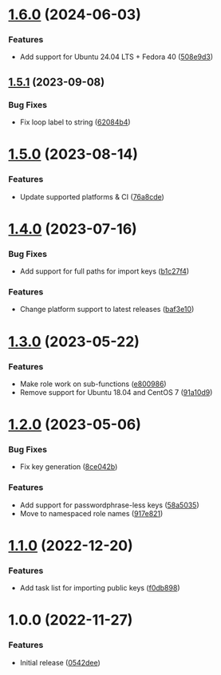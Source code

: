 # [1.6.0](https://github.com/de-it-krachten/ansible-role-gpg/compare/v1.5.1...v1.6.0) (2024-06-03)


### Features

* Add support for Ubuntu 24.04 LTS + Fedora 40 ([508e9d3](https://github.com/de-it-krachten/ansible-role-gpg/commit/508e9d3fe0719924eea48dc5773f504ddd2adb26))

## [1.5.1](https://github.com/de-it-krachten/ansible-role-gpg/compare/v1.5.0...v1.5.1) (2023-09-08)


### Bug Fixes

* Fix loop label to string ([62084b4](https://github.com/de-it-krachten/ansible-role-gpg/commit/62084b43f76bafbbc64442c1d12ce5e0be7dabcc))

# [1.5.0](https://github.com/de-it-krachten/ansible-role-gpg/compare/v1.4.0...v1.5.0) (2023-08-14)


### Features

* Update supported platforms & CI ([76a8cde](https://github.com/de-it-krachten/ansible-role-gpg/commit/76a8cde510ad6005668bc37610de0375f0ee66e3))

# [1.4.0](https://github.com/de-it-krachten/ansible-role-gpg/compare/v1.3.0...v1.4.0) (2023-07-16)


### Bug Fixes

* Add support for full paths for import keys ([b1c27f4](https://github.com/de-it-krachten/ansible-role-gpg/commit/b1c27f439353d718f545ee3944400b6b6b8115f3))


### Features

* Change platform support to latest releases ([baf3e10](https://github.com/de-it-krachten/ansible-role-gpg/commit/baf3e10bc3d04e657993d57a6ee6e159d9ee5e26))

# [1.3.0](https://github.com/de-it-krachten/ansible-role-gpg/compare/v1.2.0...v1.3.0) (2023-05-22)


### Features

* Make role work on sub-functions ([e800986](https://github.com/de-it-krachten/ansible-role-gpg/commit/e800986ed6bca23d2054f225dafeb1d7cebc32e9))
* Remove support for Ubuntu 18.04 and CentOS 7 ([91a10d9](https://github.com/de-it-krachten/ansible-role-gpg/commit/91a10d9e77fa0e463ce195bcb1bac46f1738c2c6))

# [1.2.0](https://github.com/de-it-krachten/ansible-role-gpg/compare/v1.1.0...v1.2.0) (2023-05-06)


### Bug Fixes

* Fix key generation ([8ce042b](https://github.com/de-it-krachten/ansible-role-gpg/commit/8ce042bc52530f98e3bc4d2543665e13baf09fe0))


### Features

* Add support for passwordphrase-less keys ([58a5035](https://github.com/de-it-krachten/ansible-role-gpg/commit/58a5035715e124c6142a29236f4aeb6f6ad40fa8))
* Move to namespaced role names ([917e821](https://github.com/de-it-krachten/ansible-role-gpg/commit/917e8218186e51ca6e0539b4b0a625ec63778040))

# [1.1.0](https://github.com/de-it-krachten/ansible-role-gpg/compare/v1.0.0...v1.1.0) (2022-12-20)


### Features

* Add task list for importing public keys ([f0db898](https://github.com/de-it-krachten/ansible-role-gpg/commit/f0db89841d312d4ac7cf5d24e7303f779cfa9305))

# 1.0.0 (2022-11-27)


### Features

* Initial release ([0542dee](https://github.com/de-it-krachten/ansible-role-gpg/commit/0542dee0f11ebc61750b9f10869372deac3b26b1))
